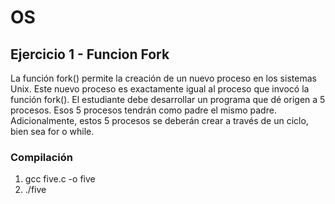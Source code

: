 # OS
## Ejercicio 1 - Funcion Fork
La función fork() permite la creación de un nuevo proceso en los sistemas Unix. Este nuevo proceso es exactamente igual al proceso que invocó la función fork(). El estudiante debe desarrollar un programa que dé origen a 5 procesos. Esos 5 procesos tendrán como padre el mismo padre. Adicionalmente, estos 5 procesos se deberán crear a través de un ciclo, bien sea for o while. 
### Compilación
1. gcc five.c -o five
2. ./five
